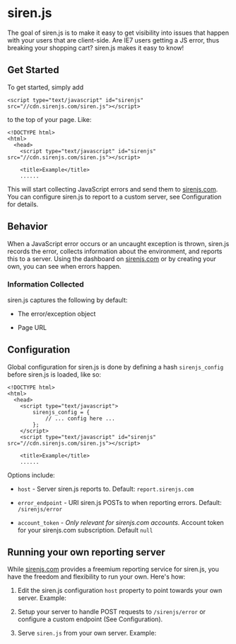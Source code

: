 siren.js
========

The goal of siren.js is to make it easy to get visibility into issues that happen
with your users that are client-side. Are IE7 users getting a JS error, thus breaking
your shopping cart? siren.js makes it easy to know!

Get Started
-----------

To get started, simply add

    <script type="text/javascript" id="sirenjs" src="//cdn.sirenjs.com/siren.js"></script>

to the top of your page. Like:

    <!DOCTYPE html>
    <html>
      <head>
        <script type="text/javascript" id="sirenjs" src="//cdn.sirenjs.com/siren.js"></script>

        <title>Example</title>
        ......

This will start collecting JavaScript errors and send them to [sirenjs.com](javascript:).
You can configure siren.js to report to a custom server, see Configuration for details.

Behavior
--------

When a JavaScript error occurs or an uncaught exception is thrown, siren.js records the error,
collects information about the environment, and reports this to a server. Using the dashboard
on [sirenjs.com](sirenjs.com/about/dashboard) or by creating your own, you can see when errors
happen.

### Information Collected ###

siren.js captures the following by default:

* The error/exception object

* Page URL

Configuration
-------------

Global configuration for siren.js is done by defining a hash `sirenjs_config` before
siren.js is loaded, like so:

    <!DOCTYPE html>
    <html>
      <head>
        <script type="text/javascript">
            sirenjs_config = {
                // ... config here ...
            };
        </script>
        <script type="text/javascript" id="sirenjs" src="//cdn.sirenjs.com/siren.js"></script>

        <title>Example</title>
        ......

Options include:

* `host` - Server siren.js reports to. Default: `report.sirenjs.com`

* `error_endpoint` - URI siren.js POSTs to when reporting errors. Default: `/sirenjs/error`

* `account_token` - *Only relevant for sirenjs.com accounts.* Account token for your sirenjs.com subscription. Default `null`

Running your own reporting server
---------------------------------

While [sirenjs.com](sirenjs.com) provides a freemium reporting service for siren.js, you have the freedom and
flexibility to run your own. Here's how:

1. Edit the siren.js configuration `host` property to point towards your own server. Example:
    <script type="text/javascript">
        sirenjs_config = {
            host: "example.com"
        };
    </script>

2. Setup your server to handle POST requests to `/sirenjs/error` or configure a custom endpoint (See Configuration).

3. Serve `siren.js` from your own server. Example:
    <script type="text/javascript" id="sirenjs" src="//example.com/siren.js"></script>


